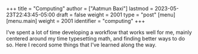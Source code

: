 +++
title = "Computing"
author = ["Aatmun Baxi"]
lastmod = 2023-05-23T22:43:45-05:00
draft = false
weight = 2001
type = "post"
[menu]
  [menu.main]
    weight = 2001
    identifier = "computing"
+++

I&rsquo;ve spent a lot of time developing a workflow that works well for me, mainly centered around my time typesetting math, and finding better ways to do so.
Here I record some things that I&rsquo;ve learned along the way.
